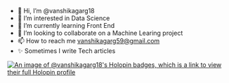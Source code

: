 - 👋 Hi, I’m @vanshikagarg18
- 👀 I’m interested in Data Science
- 🌱 I’m currently learning Front End
- 💞️ I’m looking to collaborate on a Machine Learing project
- 📫 How to reach me vanshikagarg59@gmail.com
- ✨ Sometimes I write Tech articles

[![An image of @vanshikagarg18's Holopin badges, which is a link to view their full Holopin profile](https://holopin.me/vanshikagarg18)](https://holopin.io/@vanshikagarg18)

